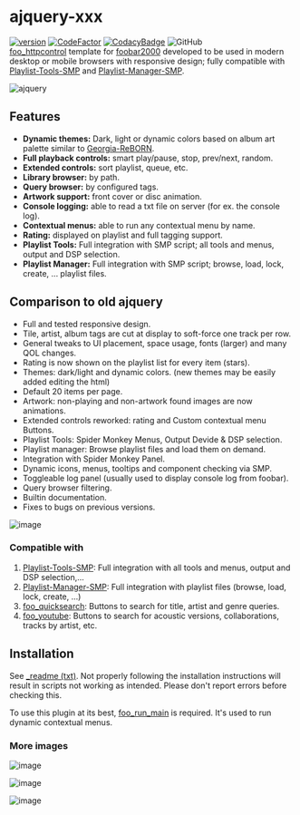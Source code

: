# ajquery-xxx
[![version][version_badge]][changelog]
[![CodeFactor][codefactor_badge]](https://www.codefactor.io/repository/github/regorxxx/ajquery-xxx/overview/main)
[![CodacyBadge][codacy_badge]](https://www.codacy.com/gh/regorxxx/ajquery-xxx/dashboard?utm_source=github.com&amp;utm_medium=referral&amp;utm_content=regorxxx/ajquery-xxx&amp;utm_campaign=Badge_Grade)
![GitHub](https://img.shields.io/github/license/regorxxx/ajquery-xxx)  
[foo_httpcontrol](https://hydrogenaud.io/index.php/topic,62218.0.html) template for [foobar2000](https://www.foobar2000.org) developed to be used in modern desktop or mobile browsers with responsive design; fully compatible with [Playlist-Tools-SMP](https://github.com/regorxxx/Playlist-Tools-SMP) and [Playlist-Manager-SMP](https://github.com/regorxxx/Playlist-Manager-SMP).

![ajquery](https://user-images.githubusercontent.com/83307074/193598636-730640f8-894e-45fa-a6f9-a722b59c5df8.gif)

## Features
* **Dynamic themes:** Dark, light or dynamic colors based on album art palette similar to [Georgia-ReBORN](https://github.com/TT-ReBORN/Georgia-ReBORN).
* **Full playback controls:** smart play/pause, stop, prev/next, random.
* **Extended controls:** sort playlist, queue, etc.
* **Library browser:** by path.
* **Query browser:** by configured tags.
* **Artwork support:** front cover or disc animation.
* **Console logging:** able to read a txt file on server (for ex. the console log).
* **Contextual menus:** able to run any contextual menu by name.
* **Rating:** displayed on playlist and full tagging support.
* **Playlist Tools:** Full integration with SMP script; all tools and menus, output and DSP selection.
* **Playlist Manager:** Full integration with SMP script;  browse, load, lock, create, ... playlist files.

## Comparison to old ajquery
* Full and tested responsive design.
* Tile, artist, album tags are cut at display to soft-force one track per row.
* General tweaks to UI placement, space usage, fonts (larger) and many QOL changes.
* Rating is now shown on the playlist list for every item (stars).
* Themes: dark/light and dynamic colors. (new themes may be easily added editing the html)
* Default 20 items per page.
* Artwork: non-playing and non-artwork found images are now animations.
* Extended controls reworked: rating and Custom contextual menu Buttons.
* Playlist Tools: Spider Monkey Menus, Output Devide & DSP selection.
* Playlist manager: Browse playlist files and load them on demand.
* Integration with Spider Monkey Panel.
* Dynamic icons, menus, tooltips and component checking via SMP.
* Toggleable log panel (usually used to display console log from foobar).
* Query browser filtering.
* Builtin documentation.
* Fixes to bugs on previous versions.

![image](https://user-images.githubusercontent.com/83307074/236062127-7b1cc092-17e2-4b92-8e81-05d82e1c69a2.png)

### Compatible with
 1. [Playlist-Tools-SMP](https://github.com/regorxxx/Playlist-Tools-SMP): Full integration with all tools and menus, output and DSP selection,...
 2. [Playlist-Manager-SMP](https://github.com/regorxxx/Playlist-Manager-SMP): Full integration with playlist files (browse, load, lock, create, ...)
 3. [foo_quicksearch](https://www.foobar2000.org/components/view/foo_quicksearch): Buttons to search for title, artist and genre queries.
 4. [foo_youtube](https://fy.3dyd.com/home/): Buttons to search for acoustic versions, collaborations, tracks by artist, etc.

## Installation
See [_readme (txt)](https://github.com/regorxxx/ajquery-xxx/blob/main/_readme.txt). Not properly following the installation instructions will result in scripts not working as intended. Please don't report errors before checking this.

To use this plugin at its best, [foo_run_main](https://marc2k3.github.io/run-main/) is required. It's used to run dynamic contextual menus.

### More images
![image](https://user-images.githubusercontent.com/83307074/236061990-3c8205a9-66da-4130-8c6a-c9d03f615db9.png)

![image](https://user-images.githubusercontent.com/83307074/236061283-d7cd7bbf-e309-4889-a222-83980142ad84.png)

![image](https://user-images.githubusercontent.com/83307074/236061184-6320818c-7160-42bc-b36e-a1bb5c86b938.png)

[changelog]: CHANGELOG.md
[version_badge]: https://img.shields.io/github/release/regorxxx/ajquery-xxx.svg
[codacy_badge]: https://api.codacy.com/project/badge/Grade/e04be28637dd40d99fae7bd92f740677
[codefactor_badge]: https://www.codefactor.io/repository/github/regorxxx/ajquery-xxx/badge/main

